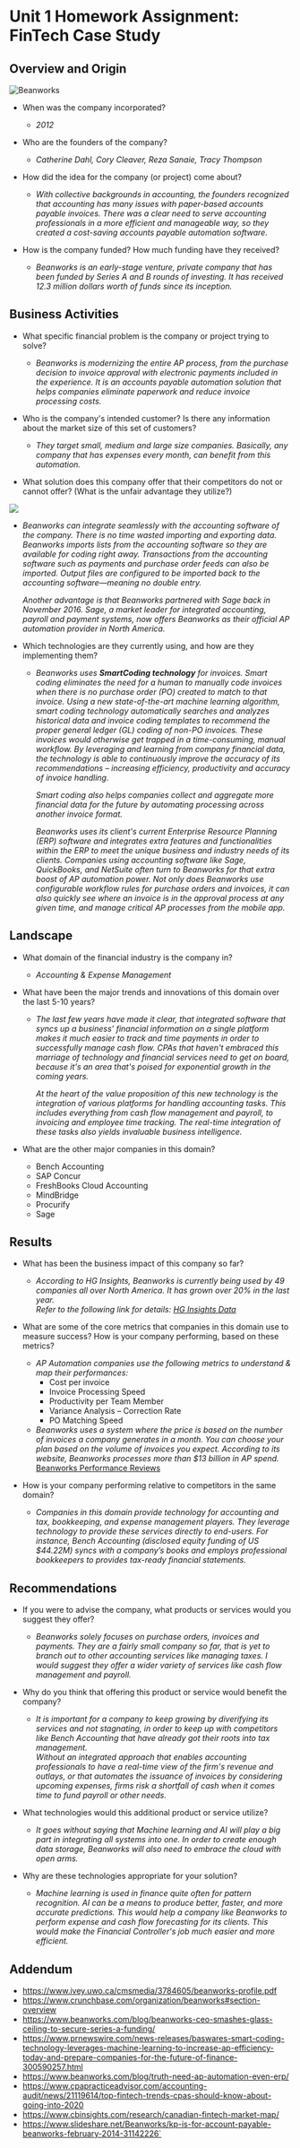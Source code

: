# Unit 1 Homework Assignment: FinTech Case Study
## Overview and Origin

![Beanworks](https://www.bctechnology.com/tmp/news/D41D8CD98F00B204E9800998ECF8427E73807B18E716092BB5D51861D6C9BF29.jpg)

* When was the company incorporated?

  * *2012*
* Who are the founders of the company? 
  * *Catherine Dahl, Cory Cleaver, Reza Sanaie, Tracy Thompson*
* How did the idea for the company (or project) come about?
  * *With collective backgrounds in accounting, the founders recognized that accounting has many issues with paper-based accounts payable invoices. There was a clear need to serve accounting professionals in a more efficient and manageable way, so they created a cost-saving accounts payable automation software.*
* How is the company funded? How much funding have they received?
  * *Beanworks is an early-stage venture, private company that has been funded by Series A and B rounds of investing. It has received 12.3 million dollars worth of funds since its inception.*

## Business Activities 
* What specific financial problem is the company or project trying to solve?
  * *Beanworks is modernizing the entire AP process, from the purchase decision to invoice approval with electronic payments included in the experience. It is an accounts payable automation solution that helps companies eliminate paperwork and reduce invoice processing costs.*

* Who is the company's intended customer?  Is there any information about the market size of this set of customers?
  * *They target small, medium and large size companies. Basically, any company that has expenses every month, can benefit from this automation.*
* What solution does this company offer that their competitors do not or cannot offer? (What is the unfair advantage they utilize?)

![](Images/Capabilities.png)

  * *Beanworks can integrate seamlessly with the accounting software of the company. There is no time wasted importing and exporting data. Beanworks imports lists from the accounting software so they are available for coding right away. Transactions from the accounting software such as payments and purchase order feeds can also be imported. Output files are configured to be imported back to the accounting software—meaning no double entry.*

     *Another advantage is that Beanworks partnered with Sage back in November 2016. Sage, a market leader for integrated accounting, payroll and payment systems, now offers Beanworks as their official AP automation provider in North America.*

* Which technologies are they currently using, and how are they implementing them?
  * *Beanworks uses **SmartCoding technology** for invoices. Smart coding eliminates the need for a human to manually code invoices when there is no purchase order (PO) created to match to that invoice. Using a new state-of-the-art machine learning algorithm, smart coding technology automatically searches and analyzes historical data and invoice coding templates to recommend the proper general ledger (GL) coding of non-PO invoices. These invoices would otherwise get trapped in a time-consuming, manual workflow. By leveraging and learning from company financial data, the technology is able to continuously improve the accuracy of its recommendations – increasing efficiency, productivity and accuracy of invoice handling.*


    *Smart coding also helps companies collect and aggregate more financial data for the future by automating processing across another invoice format.*
        
    *Beanworks uses its client's current Enterprise Resource Planning (ERP) software and integrates extra features and functionalities within the ERP to meet the unique business and industry needs of its clients. Companies using accounting software like Sage, QuickBooks, and NetSuite often turn to Beanworks for that extra boost of AP automation power. Not only does Beanworks use configurable workflow rules for purchase orders and invoices, it can also quickly see where an invoice is in the approval process at any given time, and manage critical AP processes from the mobile app.*

## Landscape
* What domain of the financial industry is the company in? 
  * *Accounting & Expense Management*

* What have been the major trends and innovations of this domain over the last 5-10 years?
  * *The last few years have made it clear, that integrated software that syncs up a business’ financial information on a single platform makes it much easier to track and time payments in order to successfully manage cash flow. CPAs that haven't embraced this marriage of technology and financial services need to get on board, because it's an area that's poised for exponential growth in the coming years.*
      
      *At the heart of the value proposition of this new technology is the integration of various platforms for handling accounting tasks. This includes everything from cash flow management and payroll, to invoicing and employee time tracking. The real-time integration of these tasks also yields invaluable business intelligence.*
* What are the other major companies in this domain?
  * Bench Accounting
  * SAP Concur
  * FreshBooks Cloud Accounting
  * MindBridge
  * Procurify
  * Sage

## Results
* What has been the business impact of this company so far? 
  * *According to HG Insights, Beanworks is currently being used by 49 companies all over North America. It has grown over 20% in the last year.*    
  *Refer to the following link for details:
  [HG Insights Data](https://discovery.hgdata.com/product/beanworks)*

* What are some of the core metrics that companies in this domain use to measure success? How is your company performing, based on these metrics?
  * *AP Automation companies use the following metrics to understand & map their performances:*
      * Cost per invoice
      * Invoice Processing Speed 
      * Productivity per Team Member
      * Variance Analysis – Correction Rate
      * PO Matching Speed
  * *Beanworks uses a system where the price is based on the number of invoices a company generates in a month. You can choose your plan based on the volume of invoices you expect. According to its website, Beanworks processes more than $13 billion in AP spend.*    
  [Beanworks Performance Reviews](https://www.beanworks.com/customer-spotlight/)
      

* How is your company performing relative to competitors in the same domain?
  * *Companies in this domain provide technology for accounting and tax, bookkeeping, and expense management players. They leverage technology to provide these services directly to end-users. For instance, Bench Accounting (disclosed equity funding of US $44.22M) syncs with a company’s books and employs professional bookkeepers to provides tax-ready financial statements.*  

## Recommendations
* If you were to advise the company, what products or services would you suggest they offer?
  * *Beanworks solely focuses on purchase orders, invoices and payments. They are a fairly small company so far, that is yet to branch out to other accounting services like managing taxes. I would suggest they offer a wider variety of services like cash flow management and payroll.*

* Why do you think that offering this product or service would benefit the company?
  * *It is important for a company to keep growing by diverifying its services and not stagnating, in order to keep up with competitors like Bench Accounting that have already got their roots into tax management.    
  Without an integrated approach that enables accounting professionals to have a real-time view of the firm's revenue and outlays, or that automates the issuance of invoices by considering upcoming expenses, firms risk a shortfall of cash when it comes time to fund payroll or other needs.*

* What technologies would this additional product or service utilize?
  * *It goes without saying that Machine learning and AI will play a big part in integrating all systems into one. In order to create enough data storage, Beanworks will also need to embrace the cloud with open arms.*

* Why are these technologies appropriate for your solution?
  * *Machine learning is used in finance quite often for pattern recognition. AI can be a means to produce better, faster, and more accurate predictions. This would help a company like Beanworks to perform expense and cash flow forecasting for its clients. This would make the Financial Controller's job much easier and more efficient.*

## Addendum
* https://www.ivey.uwo.ca/cmsmedia/3784605/beanworks-profile.pdf
* https://www.crunchbase.com/organization/beanworks#section-overview
* https://www.beanworks.com/blog/beanworks-ceo-smashes-glass-ceiling-to-secure-series-a-funding/
* https://www.prnewswire.com/news-releases/baswares-smart-coding-technology-leverages-machine-learning-to-increase-ap-efficiency-today-and-prepare-companies-for-the-future-of-finance-300590257.html
* https://www.beanworks.com/blog/truth-need-ap-automation-even-erp/
* https://www.cpapracticeadvisor.com/accounting-audit/news/21119614/top-fintech-trends-cpas-should-know-about-going-into-2020
* https://www.cbinsights.com/research/canadian-fintech-market-map/
* https://www.slideshare.net/Beanworks/kp-is-for-account-payable-beanworks-february-2014-31142226`